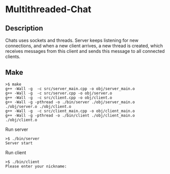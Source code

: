 # Multithreaded-Chat
## Description
Chats uses sockets and threads. Server keeps listening for new connections, and when a new client arrives, a new thread is created, which receives messages from this client and sends this message to all connected clients.

## Make
```
>$ make
g++ -Wall -g  -c src/server_main.cpp -o obj/server_main.o
g++ -Wall -g  -c src/server.cpp -o obj/server.o
g++ -Wall -g  -c src/client.cpp -o obj/client.o
g++ -Wall -g -pthread -o ./bin/server ./obj/server_main.o  ./obj/server.o ./obj/client.o
g++ -Wall -g  -c src/client_main.cpp -o obj/client_main.o
g++ -Wall -g -pthread -o ./bin/client ./obj/client_main.o  ./obj/client.o

```
Run server

```
>$ ./bin/server
Server start

```
Run client

```
>$ ./bin/client
Please enter your nickname: 

```
